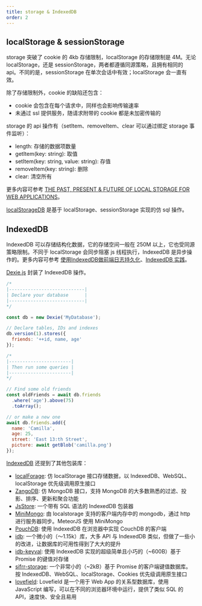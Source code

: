 ```yaml
---
title: storage & IndexedDB
order: 2
---
```


## localStorage & sessionStorage

storage 突破了 cookie 的 4kb 存储限制，localStorage 的存储限制是 4M。无论 localStorage，还是 sessionStorage，两者都遵循同源策略，且拥有相同的 api。不同的是，sessionStorage 在单次会话中有效；localStorage 会一直有效。

除了存储限制外，cookie 的缺陷还包含：

* cookie 会包含在每个请求中，同样也会影响传输速率
* 未通过 ssl 提供服务，随请求附带的 cookie 都是未加密传输的

storage 的 api 操作有（setItem、removeItem、clear 可以通过绑定 storage 事件监听）：

* length: 存储的数据项数量
* getItem(key: string): 取值
* setItem(key: string, value: string): 存值
* removeItem(key: string): 删除
* clear: 清空所有

更多内容可参考 [THE PAST, PRESENT & FUTURE OF LOCAL STORAGE FOR WEB APPLICATIONS](http://diveintohtml5.info/storage.html)。

[localStorageDB](https://github.com/knadh/localStorageDB) 是基于 localStorage、sessionStorage 实现的仿 sql 操作。 

## IndexedDB

IndexedDB 可以存储结构化数据，它的存储空间一般在 250M 以上，它也受同源策略限制。不同于 localStorage 会同步阻塞 js 线程执行，IndexedDB 是异步操作的。更多内容可参考 [使用IndexedDB做前端日志持久化](https://www.jqhtml.com/34862.html)、[IndexedDB 实践](http://www.alloyteam.com/2019/09/13969/)。

[Dexie.js](https://github.com/dfahlander/Dexie.js) 封装了 IndexedDB 操作。

```js
/*
|----------------------------|
| Declare your database      |
|----------------------------|
*/

const db = new Dexie('MyDatabase');

// Declare tables, IDs and indexes
db.version(1).stores({
  friends: '++id, name, age'
});

/*
|-----------------------|
| Then run some queries |
|-----------------------|
*/

// Find some old friends
const oldFriends = await db.friends
  .where('age').above(75)
  .toArray();

// or make a new one
await db.friends.add({
  name: 'Camilla',
  age: 25,
  street: 'East 13:th Street',
  picture: await getBlob('camilla.png')
});
```

[IndexedDB](https://developer.mozilla.org/zh-CN/docs/Web/API/IndexedDB_API) 还提到了其他包装库：

* [localForage](https://localforage.github.io/): 仿 localStorage 接口存储数据，以 IndexedDB、WebSQL、localStorage 优先级调用原生接口
* [ZangoDB](https://github.com/erikolson186/zangodb): 仿 MongoDB 接口，支持 MongoDB 的大多数熟悉的过滤、投影、排序、更新和聚合功能
* [JsStore](https://jsstore.net/): 一个带有 SQL 语法的 IndexedDB 包装器
* [MiniMongo](https://github.com/mWater/minimongo): 由 localstorage 支持的客户端内存中的 mongodb，通过 http 进行服务器同步。MeteorJS 使用 MiniMongo
* [PouchDB](https://pouchdb.com/): 使用 IndexedDB 在浏览器中实现 CouchDB 的客户端
* [idb](https://www.npmjs.com/package/idb): 一个微小的（〜1.15k）库，大多 API 与 IndexedDB 类似，但做了一些小的改进，让数据库的可用性得到了大大的提升
* [idb-keyval](https://www.npmjs.com/package/idb-keyval): 使用 IndexedDB 实现的超级简单且小巧的（~600B）基于 Promise 的键值对存储
* [sifrr-storage](https://www.npmjs.com/package/@sifrr/storage): 一个非常小的（~2kB）基于 Promise 的客户端键值数据库。按 IndexedDB、WebSQL、localStorage、Cookies 优先级调用原生接口
* [lovefield](https://github.com/google/lovefield): Lovefield 是一个用于 Web App 的关系型数据库，使用 JavaScript 编写，可以在不同的浏览器环境中运行，提供了类似 SQL 的 API，速度快、安全且易用
